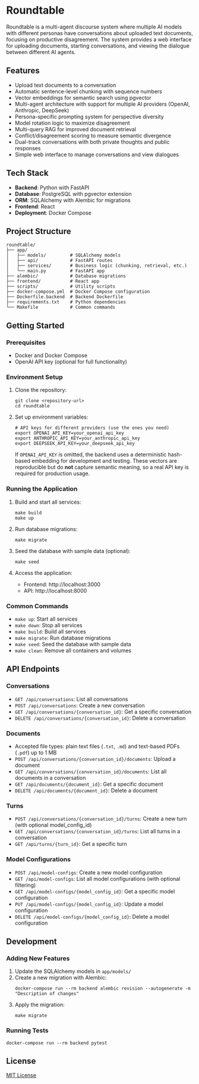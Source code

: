 # Roundtable

Roundtable is a multi-agent discourse system where multiple AI models with different personas have conversations about uploaded text documents, focusing on productive disagreement. The system provides a web interface for uploading documents, starting conversations, and viewing the dialogue between different AI agents.

## Features

- Upload text documents to a conversation
- Automatic sentence-level chunking with sequence numbers
- Vector embeddings for semantic search using pgvector
- Multi-agent architecture with support for multiple AI providers (OpenAI, Anthropic, DeepSeek)
- Persona-specific prompting system for perspective diversity
- Model rotation logic to maximize disagreement
- Multi-query RAG for improved document retrieval
- Conflict/disagreement scoring to measure semantic divergence
- Dual-track conversations with both private thoughts and public responses
- Simple web interface to manage conversations and view dialogues

## Tech Stack

- **Backend**: Python with FastAPI
- **Database**: PostgreSQL with pgvector extension
- **ORM**: SQLAlchemy with Alembic for migrations
- **Frontend**: React
- **Deployment**: Docker Compose

## Project Structure

```
roundtable/
├── app/
│   ├── models/         # SQLAlchemy models
│   ├── api/            # FastAPI routes
│   ├── services/       # Business logic (chunking, retrieval, etc.)
│   └── main.py         # FastAPI app
├── alembic/            # Database migrations
├── frontend/           # React app
├── scripts/            # Utility scripts
├── docker-compose.yml  # Docker Compose configuration
├── Dockerfile.backend  # Backend Dockerfile
├── requirements.txt    # Python dependencies
└── Makefile            # Common commands
```

## Getting Started

### Prerequisites

- Docker and Docker Compose
- OpenAI API key (optional for full functionality)

### Environment Setup

1. Clone the repository:
   ```
   git clone <repository-url>
   cd roundtable
   ```

2. Set up environment variables:
   ```
   # API keys for different providers (use the ones you need)
   export OPENAI_API_KEY=your_openai_api_key
   export ANTHROPIC_API_KEY=your_anthropic_api_key
   export DEEPSEEK_API_KEY=your_deepseek_api_key
   ```
   If `OPENAI_API_KEY` is omitted, the backend uses a deterministic hash-based
   embedding for development and testing. These vectors are reproducible but do
   **not** capture semantic meaning, so a real API key is required for
   production usage.

### Running the Application

1. Build and start all services:
   ```
   make build
   make up
   ```

2. Run database migrations:
   ```
   make migrate
   ```

3. Seed the database with sample data (optional):
   ```
   make seed
   ```

4. Access the application:
   - Frontend: http://localhost:3000
   - API: http://localhost:8000

### Common Commands

- `make up`: Start all services
- `make down`: Stop all services
- `make build`: Build all services
- `make migrate`: Run database migrations
- `make seed`: Seed the database with sample data
- `make clean`: Remove all containers and volumes

## API Endpoints

### Conversations

- `GET /api/conversations`: List all conversations
- `POST /api/conversations`: Create a new conversation
- `GET /api/conversations/{conversation_id}`: Get a specific conversation
- `DELETE /api/conversations/{conversation_id}`: Delete a conversation

### Documents

- Accepted file types: plain text files (`.txt`, `.md`) and text-based PDFs (`.pdf`) up to 1 MB
- `POST /api/conversations/{conversation_id}/documents`: Upload a document
- `GET /api/conversations/{conversation_id}/documents`: List all documents in a conversation
- `GET /api/documents/{document_id}`: Get a specific document
- `DELETE /api/documents/{document_id}`: Delete a document

### Turns

- `POST /api/conversations/{conversation_id}/turns`: Create a new turn (with optional model_config_id)
- `GET /api/conversations/{conversation_id}/turns`: List all turns in a conversation
- `GET /api/turns/{turn_id}`: Get a specific turn

### Model Configurations

- `POST /api/model-configs`: Create a new model configuration
- `GET /api/model-configs`: List all model configurations (with optional filtering)
- `GET /api/model-configs/{model_config_id}`: Get a specific model configuration
- `PUT /api/model-configs/{model_config_id}`: Update a model configuration
- `DELETE /api/model-configs/{model_config_id}`: Delete a model configuration

## Development

### Adding New Features

1. Update the SQLAlchemy models in `app/models/`
2. Create a new migration with Alembic:
   ```
   docker-compose run --rm backend alembic revision --autogenerate -m "Description of changes"
   ```
3. Apply the migration:
   ```
   make migrate
   ```

### Running Tests

```
docker-compose run --rm backend pytest
```

## License

[MIT License](LICENSE)
